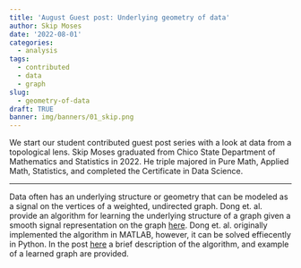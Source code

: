 ```yaml
---
title: 'August Guest post: Underlying geometry of data'
author: Skip Moses
date: '2022-08-01'
categories:
  - analysis
tags:
  - contributed
  - data
  - graph
slug:
  - geometry-of-data
draft: TRUE
banner: img/banners/01_skip.png
---
```



We start our student contributed guest post series with a look at data from a topological lens. Skip Moses graduated from Chico State Department of Mathematics and Statistics in 2022. He triple majored in Pure Math, Applied Math, Statistics, and completed the Certificate in Data Science. 

----

Data often has an underlying structure or geometry that can be modeled as a signal on the vertices of a weighted, undirected graph. Dong et. al. provide an algorithm for learning the underlying structure of a graph given a smooth signal representation on the graph [here](https://arxiv.org/abs/1406.7842). Dong et. al. originally implemented the algorithm in MATLAB, however, it can be solved effiecently in Python. In the post [here](https://data485-s22.github.io/website-distill-SkipMoses/posts/2022-05-11-gsp/) a brief description of the algorithm, and example of a learned graph are provided. 


